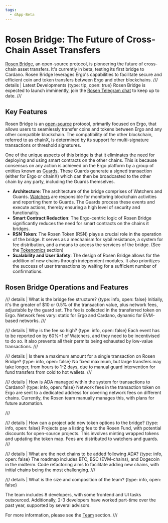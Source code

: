 ```yaml
---
tags:
  - dApp-Beta
---
```

# Rosen Bridge: The Future of Cross-Chain Asset Transfers

[Rosen Bridge](https://rosen.tech), an open-source protocol, is pioneering the future of cross-chain asset transfers. It's currently in beta, testing its first bridge to Cardano. Rosen Bridge leverages Ergo's capabilities to facilitate secure and efficient coin and token transfers between Ergo and other blockchains.
/// details | Latest Developments
     {type: tip, open: true}
Rosen Bridge is expected to launch imminently, join the [Rosen Telegram chat](https://t.me/rosenbridge_erg) to keep up to date.
///

## Key Features

Rosen Bridge is an [open-source](https://github.com/rosen-bridge) protocol, primarily focused on Ergo, that allows users to seamlessly transfer coins and tokens between Ergo and any other compatible blockchain. The compatibility of the other blockchain, referred to as chainX, is determined by its support for multi-signature transactions or threshold signatures.

One of the unique aspects of this bridge is that it eliminates the need for deploying and using smart contracts on the other chains. This is because consensus on any action is achieved on the Ergo platform by a group of entities known as [Guards](rosen-guard.md). These Guards generate a signed transaction (either for Ergo or chainX) which can then be broadcasted to the other chain by any party, including the Guards themselves.

- **Architecture**: The architecture of the bridge comprises of Watchers and Guards. [Watchers](watcher.md) are responsible for monitoring blockchain activities and reporting them to Guards. The Guards process these events and execute actions, thereby ensuring a high level of security and functionality.
- **Smart Contract Reduction**: The Ergo-centric logic of Rosen Bridge significantly reduces the need for smart contracts on the chains it bridges.
- **RSN Token**: The Rosen Token (RSN) plays a crucial role in the operation of the bridge. It serves as a mechanism for sybil resistance, a system for fee distribution, and a means to access the services of the bridge. (See the [Tokenomics](rosen-tokenomics.md) section)
- **Scalability and User Safety**: The design of Rosen Bridge allows for the addition of new chains through independent modules. It also prioritizes the success of user transactions by waiting for a sufficient number of confirmations.

## Rosen Bridge Operations and Features

/// details | What is the bridge fee structure?
     {type: info, open: false}
Initially, it's the greater of $10 or 0.5% of the transaction value, plus network fees, adjustable by the guard set. The fee is collected in the transferred token on Ergo. Network fees vary: static for Ergo and Cardano, dynamic for EVM-based networks.
///

/// details | Why is the fee so high?
     {type: info, open: false}
Each event has to be reported on by 60%+1 of Watchers, and they need to be incentivised to do so. It also prevents all their permits being exhausted by low-value transactions. 
///

/// details | Is there a maximum amount for a single transaction on Rosen Bridge?
     {type: info, open: false}
No fixed maximum, but large transfers may take longer, from hours to 1-2 days, due to manual guard intervention for fund transfers from cold to hot wallets.
///

/// details | How is ADA managed within the system for transactions to Cardano?
     {type: info, open: false}
Network fees in the transaction token on Ergo are sent to a dedicated address for covering network fees on different chains. Currently, the Rosen team manually manages this, with plans for future automation.

///

/// details | How can a project add new token options to the bridge?
     {type: info, open: false}
Projects pay a listing fee to the Rosen Fund, with potential discounts for open-source projects. This involves minting wrapped tokens and updating the token map. Fees are distributed to watchers and guards.
///

/// details | What are the next chains to be added following ADA?
     {type: info, open: false}
The roadmap includes BTC, BSC (EVM-chains), and Dogecoin in the midterm. Code refactoring aims to facilitate adding new chains, with initial chains being the most challenging.
///

/// details | What is the size and composition of the team?
     {type: info, open: false}

The team includes 8 developers, with some frontend and UI tasks outsourced. Additionally, 2-3 developers have worked part-time over the past year, supported by several advisors.

For more information, please see the [Team](rosen-team.md) section.
///

